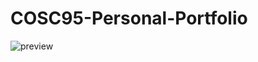 # COSC95-Personal-Portfolio

![preview](https://github.com/user-attachments/assets/a4dd9b65-a483-41af-907c-6321497964d1)

